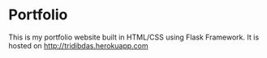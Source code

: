 # Portfolio
This is my portfolio website built in HTML/CSS using Flask Framework. It is hosted on http://tridibdas.herokuapp.com
